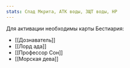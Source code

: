 ```yaml
---
stats: Спад Мкрита, АТК воды, ЗЩТ воды, HP
---
```

Для активации необходимы карты Бестиария:
- [[Дознаватель]]
- [[Лорд ада]]
- [[Профессор Сон]]
- [[Морская дева]]